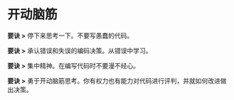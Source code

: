 # 开动脑筋

**要诀 >** 停下来思考一下。不要写愚蠢的代码。

**要诀 >** 承认错误和失误的编码决策。从错误中学习。

**要诀 >** 集中精神。在编写代码时不要漫不经心。

**要诀 >** 勇于开动脑筋思考。你有权力也有能力对代码进行评判，并就如何改进做出决策。
